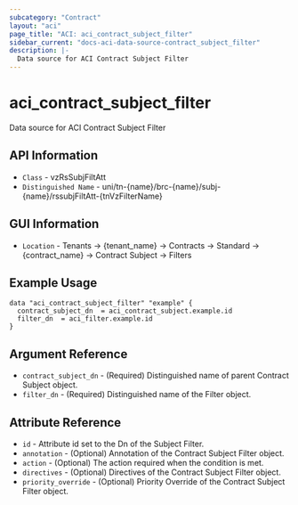 ```yaml
---
subcategory: "Contract"
layout: "aci"
page_title: "ACI: aci_contract_subject_filter"
sidebar_current: "docs-aci-data-source-contract_subject_filter"
description: |-
  Data source for ACI Contract Subject Filter
---
```


# aci_contract_subject_filter #

Data source for ACI Contract Subject Filter


## API Information ##

* `Class` - vzRsSubjFiltAtt
* `Distinguished Name` - uni/tn-{name}/brc-{name}/subj-{name}/rssubjFiltAtt-{tnVzFilterName}

## GUI Information ##

* `Location` - Tenants -> {tenant_name} -> Contracts -> Standard -> {contract_name} -> Contract Subject -> Filters



## Example Usage ##

```hcl
data "aci_contract_subject_filter" "example" {
  contract_subject_dn  = aci_contract_subject.example.id
  filter_dn  = aci_filter.example.id
}
```

## Argument Reference ##

* `contract_subject_dn` - (Required) Distinguished name of parent Contract Subject object.
* `filter_dn` - (Required) Distinguished name of the Filter object.

## Attribute Reference ##
* `id` - Attribute id set to the Dn of the Subject Filter.
* `annotation` - (Optional) Annotation of the Contract Subject Filter object.
* `action` - (Optional) The action required when the condition is met.
* `directives` - (Optional) Directives of the Contract Subject Filter object. 
* `priority_override` - (Optional) Priority Override of the Contract Subject Filter object. 

